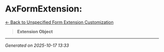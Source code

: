 # AxFormExtension: 

[← Back to Unspecified Form Extension Customization](../README.md)

> **Extension Object**

---

*Generated on 2025-10-17 13:33*
